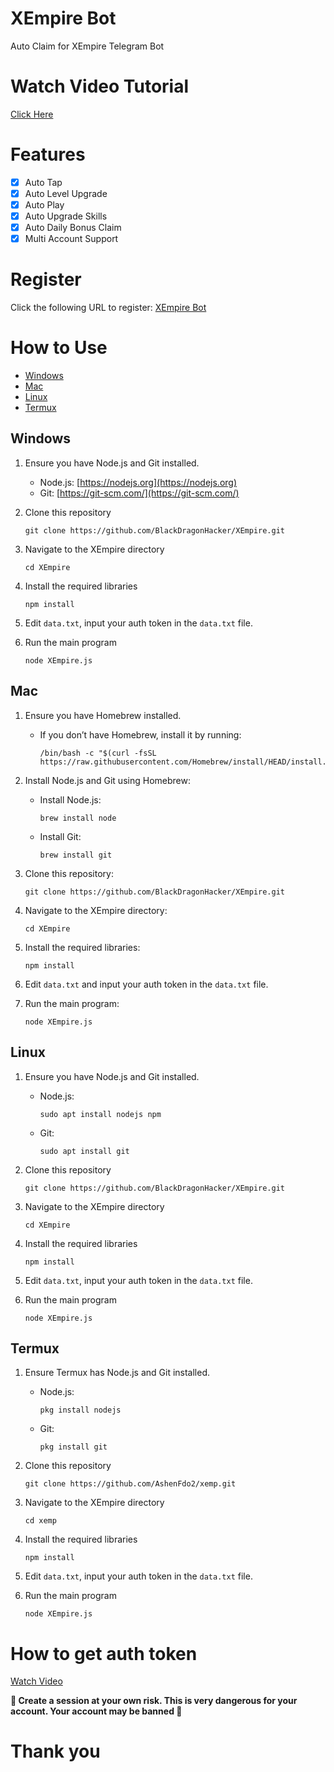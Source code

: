 # XEmpire Bot

Auto Claim for XEmpire Telegram Bot

# Watch Video Tutorial
[Click Here](https://youtu.be/SoN_U7EO2XQ)

# Features

- [x] Auto Tap
- [x] Auto Level Upgrade
- [x] Auto Play
- [x] Auto Upgrade Skills 
- [x] Auto Daily Bonus Claim
- [x] Multi Account Support

# Register

Click the following URL to register: [XEmpire Bot](http://t.me/empirebot/game?startapp=hero5496274031)

# How to Use
- [Windows](#windows)
- [Mac](#Mac)
- [Linux](#linux)
- [Termux](#termux)

## Windows

1. Ensure you have Node.js and Git installed.

   - Node.js: [https://nodejs.org](https://nodejs.org)
   - Git: [https://git-scm.com/](https://git-scm.com/)

2. Clone this repository
   ```shell
   git clone https://github.com/BlackDragonHacker/XEmpire.git
   ```

3. Navigate to the XEmpire directory
   ```shell
   cd XEmpire
   ```

4. Install the required libraries
   ```shell
   npm install
   ```

5. Edit `data.txt`, input your auth token in the `data.txt` file.

6. Run the main program
   ```shell
   node XEmpire.js
   ```

## Mac

1. Ensure you have Homebrew installed.

   - If you don’t have Homebrew, install it by running:
     ```shell
     /bin/bash -c "$(curl -fsSL https://raw.githubusercontent.com/Homebrew/install/HEAD/install.sh)"
     ```

2. Install Node.js and Git using Homebrew:

   - Install Node.js:
     ```shell
     brew install node
     ```
   - Install Git:
     ```shell
     brew install git
     ```

3. Clone this repository:
   ```shell
   git clone https://github.com/BlackDragonHacker/XEmpire.git
   ```

4. Navigate to the XEmpire directory:
   ```shell
   cd XEmpire
   ```

5. Install the required libraries:
   ```shell
   npm install
   ```

6. Edit `data.txt` and input your auth token in the `data.txt` file.

7. Run the main program:
   ```shell
   node XEmpire.js
   ```

## Linux

1. Ensure you have Node.js and Git installed.

   - Node.js: 
     ```shell
     sudo apt install nodejs npm
     ```
   - Git:
     ```shell
     sudo apt install git
     ```

2. Clone this repository
   ```shell
   git clone https://github.com/BlackDragonHacker/XEmpire.git
   ```

3. Navigate to the XEmpire directory
   ```shell
   cd XEmpire
   ```

4. Install the required libraries
   ```shell
   npm install
   ```

5. Edit `data.txt`, input your auth token in the `data.txt` file.

6. Run the main program
   ```shell
   node XEmpire.js
   ```

## Termux

1. Ensure Termux has Node.js and Git installed.

   - Node.js:
     ```shell
     pkg install nodejs
     ```
   - Git:
     ```shell
     pkg install git
     ```

2. Clone this repository
   ```shell
   git clone https://github.com/AshenFdo2/xemp.git
   ```

3. Navigate to the XEmpire directory
   ```shell
   cd xemp
   ```

4. Install the required libraries
   ```shell
   npm install
   ```

5. Edit `data.txt`, input your auth token in the `data.txt` file.

6. Run the main program
   ```shell
   node XEmpire.js
   ```

# How to get auth token

[Watch Video](https://youtu.be/JY0ER5FqHEc)

**🚫 Create a session at your own risk.  This is very dangerous for your account.  Your account may be banned 🚫**

# Thank you
